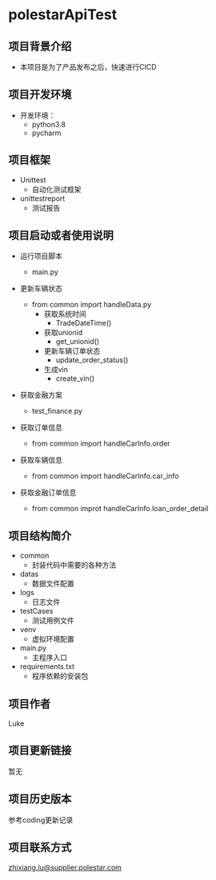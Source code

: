 # polestarApiTest
## 项目背景介绍
- 本项目是为了产品发布之后，快速进行CICD

## 项目开发环境
- 开发环境：
  - python3.8
  - pycharm

## 项目框架
- Unittest
  - 自动化测试框架
- unittestreport
  - 测试报告

## 项目启动或者使用说明
- 运行项目脚本
  - main.py
- 更新车辆状态
  - from common import handleData.py
    - 获取系统时间
      - TradeDateTime()
    - 获取unionid
      - get_unionid()
    - 更新车辆订单状态
      - update_order_status()
    - 生成vin
      - create_vin()

- 获取金融方案
  - test_finance.py
- 获取订单信息
  - from common import handleCarInfo.order
- 获取车辆信息
  - from common import handleCarInfo.car_info
- 获取金融订单信息
  - from common improt handleCarInfo.loan_order_detail

## 项目结构简介
- common
  - 封装代码中需要的各种方法
- datas
  - 数据文件配置
- logs
  - 日志文件
- testCases
  - 测试用例文件
- venv
  - 虚拟环境配置
- main.py
  - 主程序入口
- requirements.txt
  - 程序依赖的安装包

## 项目作者
Luke

## 项目更新链接
暂无

## 项目历史版本
参考coding更新记录

## 项目联系方式
zhixiang.lu@supplier.polestar.com
